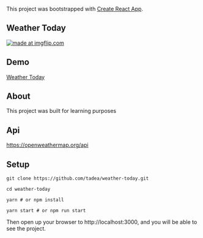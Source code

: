 This project was bootstrapped with [Create React App](https://github.com/facebook/create-react-app).

## Weather Today
<a href="https://imgflip.com/gif/3nvmqa"><img src="https://i.imgflip.com/3nvmqa.gif" title="made at imgflip.com"/></a>

## Demo
[Weather Today](https://tadea.github.io/weather-today/)

## About
This project was built for learning purposes

## Api

https://openweathermap.org/api

## Setup

`git clone https://github.com/tadea/weather-today.git`

`cd weather-today`

`yarn # or npm install`

`yarn start # or npm run start`

Then open up your browser to http://localhost:3000, and you will be able to see the project.

